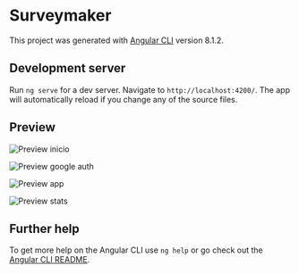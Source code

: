 # Surveymaker

This project was generated with [Angular CLI](https://github.com/angular/angular-cli) version 8.1.2.

## Development server

Run `ng serve` for a dev server. Navigate to `http://localhost:4200/`. The app will automatically reload if you change any of the source files.

## Preview

![Preview inicio](https://github.com/JGCdev/Survey-Maker/tree/master/src/assets/img/readme/home.jpg)

![Preview google auth](https://github.com/JGCdev/Java-MVC-Print-Budgets/blob/master/src/imagenes/readme/gestion-menu.png)

![Preview app](https://github.com/JGCdev/Java-MVC-Print-Budgets/blob/master/src/imagenes/readme/gestion-menu.png)

![Preview stats](https://github.com/JGCdev/Java-MVC-Print-Budgets/blob/master/src/imagenes/readme/gestion-menu.png)

## Further help

To get more help on the Angular CLI use `ng help` or go check out the [Angular CLI README](https://github.com/angular/angular-cli/blob/master/README.md).
